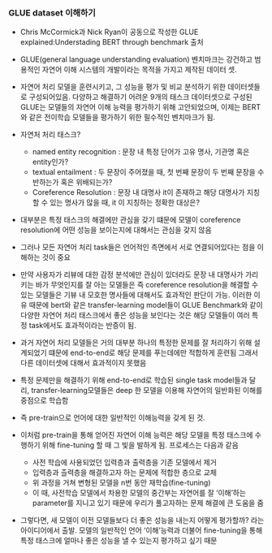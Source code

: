 ### GLUE dataset 이해하기

- Chris McCormick과 Nick Ryan이 공동으로 작성한 GLUE explained:Understading BERT through benchmark 출처

- GLUE(general language understanding evaluation) 벤치마크는 강건하고 범용적인 자연어 이해 시스템의 개발이라는 목적을 가지고 제작된 데이터 셋.
- 자연어 처리 모델을 훈련시키고, 그 성능을 평가 및 비교 분석하기 위한 데이터셋들로 구성되어있음. 다양하고 해결하기 어려운 9개의 태스크 데이터셋으로 구성된 GLUE는 모델들의 자연어 이해 능력을 평가하기 위해 고안되었으며, 이제는 BERT와 같은 전이학습 모델들을 평가하기 위한 필수적인 벤치마크가 됨.

- 자연처 처리 태스크?
	+ named entity recognition : 문장 내 특정 단어가 고유 명사, 기관명 혹은 entity인가?
	+ textual entailment : 두 문장이 주어졌을 때, 첫 번째 문장이 두 번째 문장을 수반하는가 혹은 위배되는가?
	+ Coreference Resolution : 문장 내 대명사 it이 존재하고 해당 대명사가 지칭할 수 있는 명사가 많을 때, it 이 지칭하는 정확한 대상은?

- 대부분은 특정 태스크의 해결에만 관심을 갖기 떄문에 모델이 coreference resolution에 어떤 성능을 보이는지에 대해서는 관심을 갖지 않음

- 그러나 모든 자연어 처리 task들은 언어적인 측면에서 서로 연결되어있다는 점을 이해하는 것이 중요

- 만약 사용자가 리뷰에 대한 감정 분석에만 관심이 있더라도 문장 내 대명사가 가리키는 바가 무엇인지를 잘 아는 모델들은 즉 coreference resolution을 해결할 수 있는 모델들은 기뷰 내 모호한 명사들에 대해서도 효과적인 판단이 가능. 이러한 이유 때문에 bert와 같은 transfer-learning model들이 GLUE Benchmark와 같이 다양한 자연어 처리 태스크에서 좋은 성능을 보인다는 것은 해당 모델들이 여러 특정 task에서도 효과적이라는 반증이 됨.

- 과거 자연어 처리 모델들은 거의 대부분 하나의 특정한 문제를 잘 처리하기 위해 설계되었기 떄문에 end-to-end로 해당 문제를 푸는데에만 적합하게 훈련됨 그래서 다른 데이터셋에 대해서 효과적이지 못했음

- 특정 문제만을 해결하기 위해 end-to-end로 학습된 single task model들과 달리, transfer-learning모델들은 deep 한 모델을 이용해 자연어의 일반화된 이해를 중점으로 학습함

- 즉 pre-train으로 언어에 대한 일반적인 이해능력을 갖게 된 것.

- 이처럼 pre-train을 통해 얻어진 자연어 이해 능력은 해당 모델을 특정 태스크에 수행하기 위해 fine-tuning 할 때 그 빛을 발하게 됨. 프로세스는 다음과 같음
	+ 사전 학습에 사용되었던 입력층과 출력층을 기존 모델에서 제거
	+ 입력층과 츨력층을 해결하고자 하는 문제에 적합한 층으로 교체
	+ 위 과정을 거쳐 변형된 모델을 n번 동안 재학습(fine-tuning)
	+ 이 때, 사전학습 모델에서 차용한 모델의 중간부는 자연어를 잘 ‘이해’하는 parameter를 지니고 있기 때문에 우리가 풀고자하는 문제 해결에 큰 도움을 줌

- 그렇다면, 새 모델이 이전 모델들보다 더 좋은 성능을 내는지 어떻게 평가할까? 라는 아이디어에서 출발. 모델의 일반적인 언어 ‘이해’능력과 더불어 fine-tuning을 통해 특정 태스크에 얼마나 좋은 성능을 낼 수 있는지 평가하고 싶기 때문

